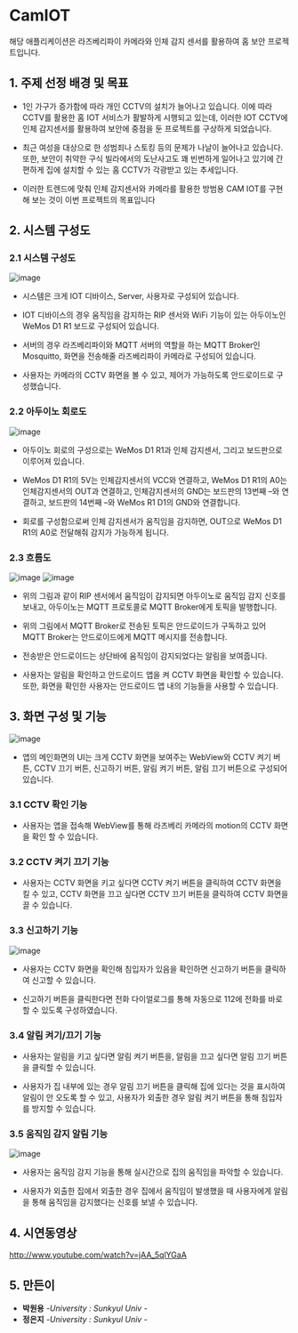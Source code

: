 # CamIOT
해당 애플리케이션은 라즈베리파이 카메라와 인체 감지 센서를 활용하여 홈 보안 프로젝트입니다.

## 1. 주제 선정 배경 및 목표

* 1인 가구가 증가함에 따라 개인 CCTV의 설치가 늘어나고 있습니다. 이에 따라 CCTV를 활용한 홈 IOT 서비스가 활발하게 시행되고 있는데, 이러한 IOT CCTV에 인체 감지센서를 활용하여 보안에 중점을 둔 프로젝트를 구상하게 되었습니다.

* 최근 여성을 대상으로 한 성범죄나 스토킹 등의 문제가 나날이 늘어나고 있습니다. 또한, 보안이 취약한 구식 빌라에서의 도난사고도 꽤 빈번하게 일어나고 있기에 간편하게 집에 설치할 수 있는 홈 CCTV가 각광받고 있는 추세입니다.

* 이러한 트렌드에 맞춰 인체 감지센서와 카메라를 활용한 방범용 CAM IOT를 구현해 보는 것이 이번 프로젝트의 목표입니다


## 2. 시스템 구성도
### 2.1 시스템 구성도
  ![image](https://user-images.githubusercontent.com/59985098/136545931-cb35239f-dd3d-468f-8f9c-562a48f104ca.png)
  
 - 시스템은 크게 IOT 디바이스, Server, 사용자로 구성되어 있습니다. 
 
 - IOT 디바이스의 경우 움직임을 감지하는 RIP 센서와 WiFi 기능이 있는 아두이노인 WeMos D1 R1 보드로 구성되어 있습니다. 
 
 - 서버의 경우 라즈베리파이와 MQTT 서버의 역할을 하는 MQTT Broker인 Mosquitto, 화면을 전송해줄 라즈베리파이 카메라로 구성되어 있습니다. 
 
 - 사용자는 카메라의 CCTV 화면을 볼 수 있고, 제어가 가능하도록 안드로이드로 구성했습니다.
 
### 2.2 아두이노 회로도
![image](https://user-images.githubusercontent.com/59985098/136545996-99b00778-9099-4bc2-9389-c35aae9714b2.png)
 - 아두이노 회로의 구성으로는 WeMos D1 R1과 인체 감지센서, 그리고 보드판으로 이루어져 있습니다. 
 
 - WeMos D1 R1의 5V는 인체감지센서의 VCC와 연결하고, WeMos D1 R1의 A0는 인체감지센서의 OUT과 연결하고, 인체감지센서의 GND는 보드판의 13번째 –와 연결하고, 보드판의 14번째 –와 WeMos R1 D1의 GND와 연결합니다. 
 
 - 회로를 구성함으로써 인체 감지센서가 움직임을 감지하면, OUT으로 WeMos D1 R1의 A0로 전달해줘 감지가 가능하게 됩니다.
 
### 2.3 흐름도
![image](https://user-images.githubusercontent.com/59985098/136546022-48f098d7-cf9b-430d-ad9c-8ba984806bd9.png)
![image](https://user-images.githubusercontent.com/59985098/136546036-99bfad40-fb1d-4c28-ab21-b3afb973a12a.png)

 - 위의 그림과 같이 RIP 센서에서 움직임이 감지되면 아두이노로 움직임 감지 신호를 보내고, 아두이노는 MQTT 프로토콜로 MQTT Broker에게 토픽을 발행합니다. 
 
 - 위의 그림에서 MQTT Broker로 전송된 토픽은 안드로이드가 구독하고 있어 MQTT Broker는 안드로이드에게 MQTT 메시지를 전송합니다. 
 
 - 전송받은 안드로이드는 상단바에 움직임이 감지되었다는 알림을 보여줍니다. 
 
 - 사용자는 알림을 확인하고 안드로이드 앱을 켜 CCTV 화면을 확인할 수 있습니다. 또한, 화면을 확인한 사용자는 안드로이드 앱 내의 기능들을 사용할 수 있습니다.
 
## 3. 화면 구성 및 기능
![image](https://user-images.githubusercontent.com/59985098/136546065-53c6962f-7277-4d9e-8173-7a5fb026e271.png)

 - 앱의 메인화면의 UI는 크게 CCTV 화면을 보여주는 WebView와 CCTV 켜기 버튼, CCTV 끄기 버튼, 신고하기 버튼, 알림 켜기 버튼, 알림 끄기 버튼으로 구성되어 있습니다.

### 3.1 CCTV 확인 기능
 -  사용자는 앱을 접속해 WebView를 통해 라즈베리 카메라의 motion의 CCTV 화면을 확인 할 수 있습니다. 
 
### 3.2 CCTV 켜기 끄기 기능
 - 사용자는 CCTV 화면을 키고 싶다면 CCTV 켜기 버튼을 클릭하여 CCTV 화면을 킬 수 있고, CCTV 화면을 끄고 싶다면 CCTV 끄기 버튼을 클릭하여 CCTV 화면을 끌 수 있습니다.
 
### 3.3 신고하기 기능
![image](https://user-images.githubusercontent.com/59985098/136546085-28a26187-e65f-4ab1-b37e-99d24134eade.png)

 - 사용자는 CCTV 화면을 확인해 침입자가 있음을 확인하면 신고하기 버튼을 클릭하여 신고할 수 있습니다. 
 
 - 신고하기 버튼을 클릭한다면 전화 다이얼로그를 통해 자동으로 112에 전화를 바로 할 수 있도록 구성하였습니다.
 
### 3.4 알림 켜기/끄기 기능

 - 사용자는 알림을 키고 싶다면 알림 켜기 버튼을, 알림을 끄고 싶다면 알림 끄기 버튼을 클릭할 수 있습니다. 
 
 - 사용자가 집 내부에 있는 경우 알림 끄기 버튼을 클릭해 집에 있다는 것을 표시하여 알림이 안 오도록 할 수 있고, 사용자가 외출한 경우 알림 켜기 버튼을 통해 침입자를 방지할 수 있습니다.
 
### 3.5 움직임 감지 알림 기능
![image](https://user-images.githubusercontent.com/59985098/136546109-de45c308-8351-421c-a757-a32471ca3c93.png)

 - 사용자는 움직임 감지 기능을 통해 실시간으로 집의 움직임을 파악할 수 있습니다. 
 
 - 사용자가 외출한 집에서 외출한 경우 집에서 움직임이 발생했을 때 사용자에게 알림을 통해 움직임을 감지했다는 신호를 보낼 수 있습니다.

## 4. 시연동영상
http://www.youtube.com/watch?v=jAA_5qlYGaA
 
## 5. 만든이
* **박원용** -*University : Sunkyul Univ* -
* **정은지** -*University : Sunkyul Univ* -
